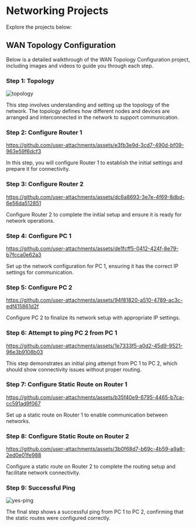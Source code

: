 # Networking Projects

Explore the projects below:

## WAN Topology Configuration

Below is a detailed walkthrough of the WAN Topology Configuration project, including images and videos to guide you through each step.

### Step 1: Topology

![topology](https://github.com/user-attachments/assets/deed087a-40eb-4977-8da8-81acddb16807)

This step involves understanding and setting up the topology of the network. The topology defines how different nodes and devices are arranged and interconnected in the network to support communication.

### Step 2: Configure Router 1

https://github.com/user-attachments/assets/e3fb3e9d-3cd7-490d-bf09-963e59f6dcf3

In this step, you will configure Router 1 to establish the initial settings and prepare it for connectivity.

### Step 3: Configure Router 2

https://github.com/user-attachments/assets/dc6a8693-3e7e-4f69-8dbd-6e56da512851

Configure Router 2 to complete the initial setup and ensure it is ready for network operations.

### Step 4: Configure PC 1

https://github.com/user-attachments/assets/de1fcff5-0412-424f-8e79-b7fcca0e62a3

Set up the network configuration for PC 1, ensuring it has the correct IP settings for communication.

### Step 5: Configure PC 2

https://github.com/user-attachments/assets/94f81820-a510-4789-ac3c-edf415861d2f

Configure PC 2 to finalize its network setup with appropriate IP settings.

### Step 6: Attempt to ping PC 2 from PC 1

https://github.com/user-attachments/assets/1e7333f5-a0d2-45d9-9521-96e3b9108b03

This step demonstrates an initial ping attempt from PC 1 to PC 2, which should show connectivity issues without proper routing.

### Step 7: Configure Static Route on Router 1

https://github.com/user-attachments/assets/b35f40e9-6795-4465-b7ca-cc591ad9f067

Set up a static route on Router 1 to enable communication between networks.

### Step 8: Configure Static Route on Router 2

https://github.com/user-attachments/assets/3b0f68d7-b69c-4b59-a9a8-2ed0e01fe988

Configure a static route on Router 2 to complete the routing setup and facilitate network connectivity.

### Step 9: Successful Ping

![yes-ping](https://github.com/user-attachments/assets/b91c6143-fafc-487b-acf2-689dce5a2096)

The final step shows a successful ping from PC 1 to PC 2, confirming that the static routes were configured correctly.


